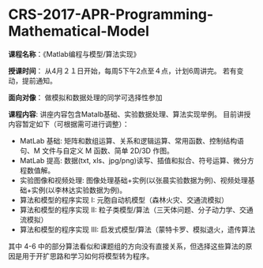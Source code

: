 # CRS-2017-APR-Programming-Mathematical-Model

**课程名称**：《Matlab编程与模型/算法实现》

**授课时间**： 从4月２１日开始，每周5下午2点至４点，计划6周讲完。 若有变动，提前通知。

**面向对像**： 做模拟和数据处理的同学可选择性参加

**课程内容**: 讲座内容包含Matalb基础、实验数据处理、算法实现举例。 目前讲授内容暂定如下（可根据需可进行调整）：

* MatLab 基础: 矩阵和数组运算、关系和逻辑运算、常用函数、控制结构语句、M 文件与自定义 M 函数、简单 2D/3D 作图。
* MatLab 提高: 数据(txt, xls、jpg/png)读写、插值和拟合、符号运算、微分方程数值解。
* 实验图像和视频处理: 图像处理基础+实例(以张晨实验数据为例)、视频处理基础+实例(以李林达实验数据为例)。
* 算法和模型的程序实现   I: 元胞自动机模型（森林火灾、交通流模拟）
* 算法和模型的程序实现  II: 粒子类模型/算法（三天体问题、分子动力学、交通流模拟）
* 算法和模型的程序实现 III: 启发式模型/算法（蒙特卡罗、模拟退火，遗传算法


其中 4-6 中的部分算法看似和课题组的方向没有直接关系，但选择这些算法的原因是用于开扩思路和学习如何将模型转为程序。
